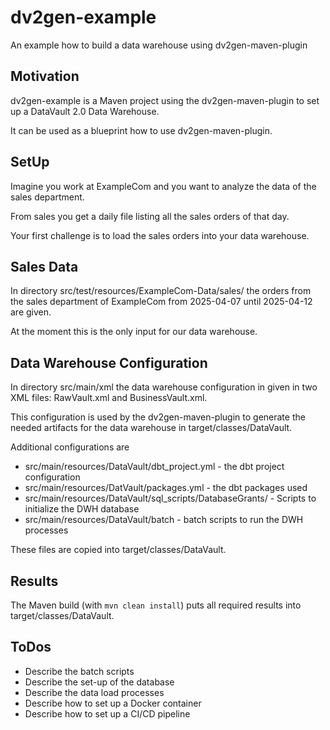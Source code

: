 # dv2gen-example
An example how to build a data warehouse using dv2gen-maven-plugin

## Motivation
dv2gen-example is a Maven project using the dv2gen-maven-plugin to 
set up a DataVault 2.0 Data Warehouse.

It can be used as a blueprint how to use dv2gen-maven-plugin.

## SetUp
Imagine you work at ExampleCom and you want to analyze the data of the sales department.

From sales you get a daily file listing all the sales orders of that day.

Your first challenge is to load the sales orders into your data warehouse.

## Sales Data
In directory src/test/resources/ExampleCom-Data/sales/ the orders from the sales department of ExampleCom 
from 2025-04-07 until 2025-04-12 are given.

At the moment this is the only input for our data warehouse.

## Data Warehouse Configuration
In directory src/main/xml the data warehouse configuration in given in two XML files: RawVault.xml and BusinessVault.xml.

This configuration is used by the dv2gen-maven-plugin to generate the needed artifacts for the data warehouse
in target/classes/DataVault.

Additional configurations are 
* src/main/resources/DataVault/dbt_project.yml - the dbt project configuration
* src/main/resources/DatVault/packages.yml - the dbt packages used
* src/main/resources/DataVault/sql_scripts/DatabaseGrants/ - Scripts to initialize the DWH database
* src/main/resources/DataVault/batch - batch scripts to run the DWH processes

These files are copied into target/classes/DataVault.

## Results
The Maven build (with `mvn clean install`) puts all required results into target/classes/DataVault.

## ToDos
* Describe the batch scripts
* Describe the set-up of the database
* Describe the data load processes
* Describe how to set up a Docker container
* Describe how to set up a CI/CD pipeline


 